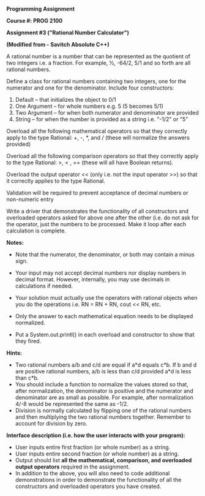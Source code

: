 **Programming Assignment**

**Course #: PROG 2100**

**Assignment #3 ("Rational Number Calculator")**

**(Modified from - Savitch Absolute C++)**

A rational number is a number that can be represented as the quotient of two integers i.e. a fraction. For example, ½, -64/2, 5/1 and so forth are all rational numbers.

Define a class for rational numbers containing two integers, one for the numerator and one for the denominator. Include four constructors:

1. Default – that initializes the object to 0/1
2. One Argument – for whole numbers e.g. 5 (5 becomes 5/1)
3. Two Argument – for when both numerator and denominator are provided
4. String – for when the number is provided as a string i.e. "-1/2" or "5"

Overload all the following mathematical operators so that they correctly apply to the type Rational: +, -, \*, and / (these will normalize the answers provided)

Overload all the following comparison operators so that they correctly apply to the type Rational: \>, \< , == (these will all have Boolean returns).

Overload the output operator \<\< (only i.e. not the input operator \>\>) so that it correctly applies to the type Rational.

Validation will be required to prevent acceptance of decimal numbers or non-numeric entry

Write a driver that demonstrates the functionality of all constructors and overloaded operators asked for above one after the other (i.e. do not ask for the operator, just the numbers to be processed. Make it loop after each calculation is complete.

**Notes:**

- Note that the numerator, the denominator, or both may contain a minus sign.

- Your input may not accept decimal numbers nor display numbers in decimal format. However, internally, you may use decimals in calculations if needed.
- Your solution must actually use the operators with rational objects when you do the operations i.e. RN = RN + RN, cout \<\< RN, etc.
- Only the answer to each mathematical equation needs to be displayed normalized.
- Put a System.out.printl() in each overload and constructor to show that they fired.

**Hints:**

- Two rational numbers a/b and c/d are equal if a\*d equals c\*b. If b and d are positive rational numbers, a/b is less than c/d provided a\*d is less than c\*b.
- You should include a function to normalize the values stored so that, after normalization, the denominator is positive and the numerator and denominator are as small as possible. For example, after normalization 4/-8 would be represented the same as -1/2.
- Division is normally calculated by flipping one of the rational numbers and then multiplying the two rational numbers together. Remember to account for division by zero.

**Interface description (i.e. how the user interacts with your program):**

- User inputs entire first fraction (or whole number) as a string.
- User inputs entire second fraction (or whole number) as a string.
- Output should list **all the mathematical, comparison, and overloaded output operators** required in the assignment.
- In addition to the above, you will also need to code additional demonstrations in order to demonstrate the functionality of all the constructors and overloaded operators you have created.